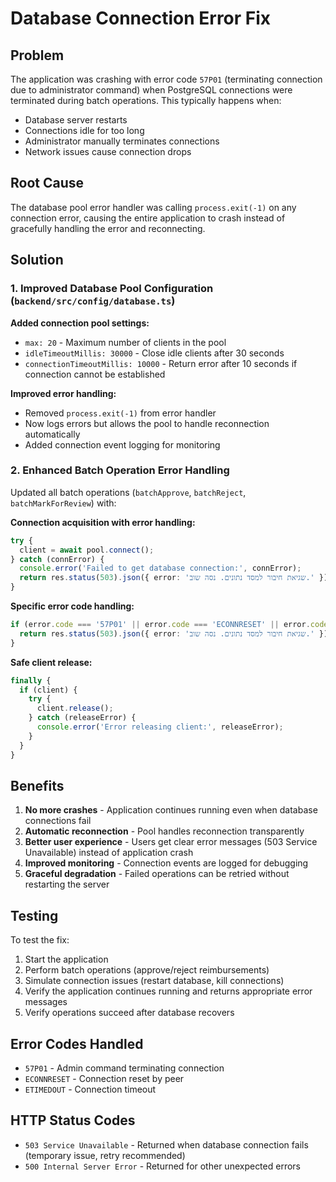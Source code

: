 # Database Connection Error Fix

## Problem
The application was crashing with error code `57P01` (terminating connection due to administrator command) when PostgreSQL connections were terminated during batch operations. This typically happens when:
- Database server restarts
- Connections idle for too long
- Administrator manually terminates connections
- Network issues cause connection drops

## Root Cause
The database pool error handler was calling `process.exit(-1)` on any connection error, causing the entire application to crash instead of gracefully handling the error and reconnecting.

## Solution

### 1. Improved Database Pool Configuration (`backend/src/config/database.ts`)

**Added connection pool settings:**
- `max: 20` - Maximum number of clients in the pool
- `idleTimeoutMillis: 30000` - Close idle clients after 30 seconds
- `connectionTimeoutMillis: 10000` - Return error after 10 seconds if connection cannot be established

**Improved error handling:**
- Removed `process.exit(-1)` from error handler
- Now logs errors but allows the pool to handle reconnection automatically
- Added connection event logging for monitoring

### 2. Enhanced Batch Operation Error Handling

Updated all batch operations (`batchApprove`, `batchReject`, `batchMarkForReview`) with:

**Connection acquisition with error handling:**
```typescript
try {
  client = await pool.connect();
} catch (connError) {
  console.error('Failed to get database connection:', connError);
  return res.status(503).json({ error: 'שגיאת חיבור למסד נתונים. נסה שוב.' });
}
```

**Specific error code handling:**
```typescript
if (error.code === '57P01' || error.code === 'ECONNRESET' || error.code === 'ETIMEDOUT') {
  return res.status(503).json({ error: 'שגיאת חיבור למסד נתונים. נסה שוב.' });
}
```

**Safe client release:**
```typescript
finally {
  if (client) {
    try {
      client.release();
    } catch (releaseError) {
      console.error('Error releasing client:', releaseError);
    }
  }
}
```

## Benefits

1. **No more crashes** - Application continues running even when database connections fail
2. **Automatic reconnection** - Pool handles reconnection transparently
3. **Better user experience** - Users get clear error messages (503 Service Unavailable) instead of application crash
4. **Improved monitoring** - Connection events are logged for debugging
5. **Graceful degradation** - Failed operations can be retried without restarting the server

## Testing

To test the fix:
1. Start the application
2. Perform batch operations (approve/reject reimbursements)
3. Simulate connection issues (restart database, kill connections)
4. Verify the application continues running and returns appropriate error messages
5. Verify operations succeed after database recovers

## Error Codes Handled

- `57P01` - Admin command terminating connection
- `ECONNRESET` - Connection reset by peer
- `ETIMEDOUT` - Connection timeout

## HTTP Status Codes

- `503 Service Unavailable` - Returned when database connection fails (temporary issue, retry recommended)
- `500 Internal Server Error` - Returned for other unexpected errors
